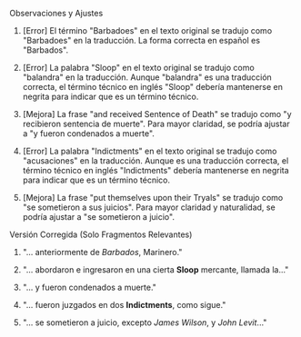 Observaciones y Ajustes

1. [Error] El término "Barbadoes" en el texto original se tradujo como "Barbadoes" en la traducción. La forma correcta en español es "Barbados".

2. [Error] La palabra "Sloop" en el texto original se tradujo como "balandra" en la traducción. Aunque "balandra" es una traducción correcta, el término técnico en inglés "Sloop" debería mantenerse en negrita para indicar que es un término técnico.

3. [Mejora] La frase "and received Sentence of Death" se tradujo como "y recibieron sentencia de muerte". Para mayor claridad, se podría ajustar a "y fueron condenados a muerte".

4. [Error] La palabra "Indictments" en el texto original se tradujo como "acusaciones" en la traducción. Aunque es una traducción correcta, el término técnico en inglés "Indictments" debería mantenerse en negrita para indicar que es un término técnico.

5. [Mejora] La frase "put themselves upon their Tryals" se tradujo como "se sometieron a sus juicios". Para mayor claridad y naturalidad, se podría ajustar a "se sometieron a juicio".

Versión Corregida (Solo Fragmentos Relevantes)

1. "... anteriormente de _Barbados_, Marinero."

2. "... abordaron e ingresaron en una cierta **Sloop** mercante, llamada la..."

3. "... y fueron condenados a muerte."

4. "... fueron juzgados en dos **Indictments**, como sigue."

5. "... se sometieron a juicio, excepto _James Wilson_, y _John Levit_..."